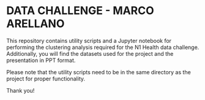 # DATA CHALLENGE - MARCO ARELLANO

This repository contains utility scripts and a Jupyter notebook for performing the clustering analysis required for the N1 Health data challenge. Additionally, you will find the datasets used for the project and the presentation in PPT format.

Please note that the utility scripts need to be in the same directory as the project for proper functionality.

Thank you!
